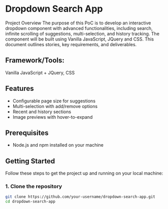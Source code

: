 # Dropdown Search App

Project Overview
The purpose of this PoC is to develop an interactive dropdown component with advanced
functionalities, including search, infinite scrolling of suggestions, multi-selection, and history
tracking. The component will be built using Vanilla JavaScript, JQuery and CSS. This document
outlines stories, key requirements, and deliverables.

## Framework/Tools:

Vanilla JavaScript + JQuery, CSS

## Features

- Configurable page size for suggestions
- Multi-selection with add/remove options
- Recent and history sections
- Image previews with hover-to-expand

## Prerequisites

- Node.js and npm installed on your machine

## Getting Started

Follow these steps to get the project up and running on your local machine:

### 1. Clone the repository

```sh
git clone https://github.com/your-username/dropdown-search-app.git
cd dropdown-search-app

